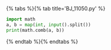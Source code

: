 {% tabs %}{% tab title='BJ_11050.py' %}

```py
import math
a, b = map(int, input().split())
print(math.comb(a, b))
```

{% endtab %}{% endtabs %}
